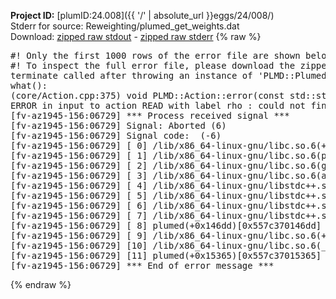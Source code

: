 **Project ID:** [plumID:24.008]({{ '/' | absolute_url }}eggs/24/008/)  
Stderr for source:  Reweighting/plumed_get_weights.dat   
Download: [zipped raw stdout](plumed_get_weights.dat.plumed.stdout.txt.zip) - [zipped raw stderr](plumed_get_weights.dat.plumed.stderr.txt.zip) 
{% raw %}
<pre>
#! Only the first 1000 rows of the error file are shown below
#! To inspect the full error file, please download the zipped raw stderr file above
terminate called after throwing an instance of 'PLMD::Plumed::ExceptionError'
what():
(core/Action.cpp:375) void PLMD::Action::error(const std::string&) const
ERROR in input to action READ with label rho : could not find file named rtp_coord.dat
[fv-az1945-156:06729] *** Process received signal ***
[fv-az1945-156:06729] Signal: Aborted (6)
[fv-az1945-156:06729] Signal code:  (-6)
[fv-az1945-156:06729] [ 0] /lib/x86_64-linux-gnu/libc.so.6(+0x45330)[0x7f9ecaa45330]
[fv-az1945-156:06729] [ 1] /lib/x86_64-linux-gnu/libc.so.6(pthread_kill+0x11c)[0x7f9ecaa9eb2c]
[fv-az1945-156:06729] [ 2] /lib/x86_64-linux-gnu/libc.so.6(gsignal+0x1e)[0x7f9ecaa4527e]
[fv-az1945-156:06729] [ 3] /lib/x86_64-linux-gnu/libc.so.6(abort+0xdf)[0x7f9ecaa288ff]
[fv-az1945-156:06729] [ 4] /lib/x86_64-linux-gnu/libstdc++.so.6(+0xa5ff5)[0x7f9ecaea5ff5]
[fv-az1945-156:06729] [ 5] /lib/x86_64-linux-gnu/libstdc++.so.6(+0xbb0da)[0x7f9ecaebb0da]
[fv-az1945-156:06729] [ 6] /lib/x86_64-linux-gnu/libstdc++.so.6(_ZSt10unexpectedv+0x0)[0x7f9ecaea5a55]
[fv-az1945-156:06729] [ 7] /lib/x86_64-linux-gnu/libstdc++.so.6(+0xa5a6f)[0x7f9ecaea5a6f]
[fv-az1945-156:06729] [ 8] plumed(+0x146dd)[0x557c370146dd]
[fv-az1945-156:06729] [ 9] /lib/x86_64-linux-gnu/libc.so.6(+0x2a1ca)[0x7f9ecaa2a1ca]
[fv-az1945-156:06729] [10] /lib/x86_64-linux-gnu/libc.so.6(__libc_start_main+0x8b)[0x7f9ecaa2a28b]
[fv-az1945-156:06729] [11] plumed(+0x15365)[0x557c37015365]
[fv-az1945-156:06729] *** End of error message ***
</pre>
{% endraw %}
